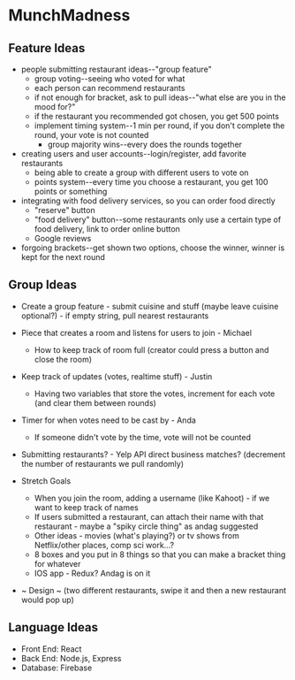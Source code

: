 # MunchMadness

## Feature Ideas
  * people submitting restaurant ideas--"group feature"
    * group voting--seeing who voted for what
    * each person can recommend restaurants
    * if not enough for bracket, ask to pull ideas--"what else are you in the mood for?"
    * if the restaurant you recommended got chosen, you get 500 points
    * implement timing system--1 min per round, if you don't complete the round, your vote is not counted
      * group majority wins--every does the rounds together
  * creating users and user accounts--login/register, add favorite restaurants
    * being able to create a group with different users to vote on
    * points system--every time you choose a restaurant, you get 100 points or something
  * integrating with food delivery services, so you can order food directly
    * "reserve" button
    * "food delivery" button--some restaurants only use a certain type of food delivery, link to order online button
    * Google reviews
  * forgoing brackets--get shown two options, choose the winner, winner is kept for the next round
  
## Group Ideas
  * Create a group feature - submit cuisine and stuff (maybe leave cuisine optional?) - if empty string, pull nearest restaurants
  * Piece that creates a room and listens for users to join - Michael 
    * How to keep track of room full (creator could press a button and close the room)
  * Keep track of updates (votes, realtime stuff) - Justin
    * Having two variables that store the votes, increment for each vote (and clear them between rounds)
  * Timer for when votes need to be cast by - Anda
    * If someone didn't vote by the time, vote will not be counted
  * Submitting restaurants? - Yelp API direct business matches? (decrement the number of restaurants we pull randomly)
  
  * Stretch Goals
    * When you join the room, adding a username (like Kahoot) - if we want to keep track of names
    * If users submitted a restaurant, can attach their name with that restaurant - maybe a "spiky circle thing" as andag suggested
    * Other ideas - movies (what's playing?) or tv shows from Netflix/other places, comp sci work...?
    * 8 boxes and you put in 8 things so that you can make a bracket thing for whatever
    * IOS app - Redux? Andag is on it 
  * ~ Design ~ (two different restaurants, swipe it and then a new restaurant would pop up)


## Language Ideas
* Front End: React
* Back End: Node.js, Express
* Database: Firebase
